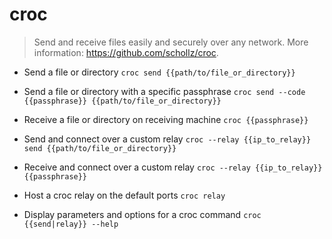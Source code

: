 # croc
> Send and receive files easily and securely over any network.
> More information: <https://github.com/schollz/croc>.

- Send a file or directory
`croc send {{path/to/file_or_directory}}`

- Send a file or directory with a specific passphrase
`croc send --code {{passphrase}} {{path/to/file_or_directory}}`

- Receive a file or directory on receiving machine
`croc {{passphrase}}`

- Send and connect over a custom relay
`croc --relay {{ip_to_relay}} send {{path/to/file_or_directory}}`

- Receive and connect over a custom relay
`croc --relay {{ip_to_relay}} {{passphrase}}`

- Host a croc relay on the default ports
`croc relay`

- Display parameters and options for a croc command
`croc {{send|relay}} --help`
